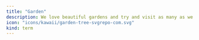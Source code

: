 ```yaml
---
title: "Garden"
description: We love beautiful gardens and try and visit as many as we can wherever we travel.
icon: "icons/kawaii/garden-tree-svgrepo-com.svg"
kind: term
---
```

